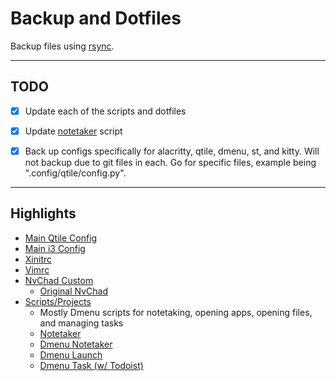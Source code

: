 # Backup and Dotfiles
Backup files using [rsync](https://wiki.archlinux.org/title/rsync).

----
## TODO 
- [x] Update each of the scripts and dotfiles 
- [x] Update [notetaker](./scripts_projects/dmenu_note) script  
- [x] Back up configs specifically for alacritty, qtile, dmenu, st, and kitty. Will not 
backup due to git files in each. Go for specific files, example being ".config/qtile/config.py".


----

## Highlights
- [Main Qtile Config](./dotfiles/qtile/config.py)   
- [Main i3 Config](./dotfiles/i3config)
- [Xinitrc](./dotfiles/.xinitrc)
- [Vimrc](./dotfiles/.vimrc)
- [NvChad Custom](./dotfiles/nvim/custom/)
    - [Original NvChad](https://github.com/NvChad/NvChad)
- [Scripts/Projects](./scripts_projects/)
    - Mostly Dmenu scripts for notetaking, opening apps, opening files, and managing tasks
    - [Notetaker](./scripts_projects/notetaker)
    - [Dmenu Notetaker](./scripts_projects/dmenu_notetaker)
    - [Dmenu Launch](./scripts_projects/dmenu_launch)
    - [Dmenu Task (w/ Todoist)](./scripts_projects/notetaker)





